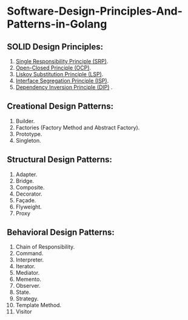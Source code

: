 # Software-Design-Principles-And-Patterns-in-Golang
## SOLID Design Principles: 
1. [Single Responsibility Principle (SRP)](/1.%20SOLID%20Principle/1.%20Single%20Responsibility%20Principle).
2. [Open-Closed Principle (OCP)](/1.%20SOLID%20Principle/2.%20Open%20Close%20Principle).
3. [Liskov Substitution Principle (LSP)](/1.%20SOLID%20Principle/3.%20Liskov%20Substitution%20Principle).
4. [Interface Segregation Principle (ISP)](/1.%20SOLID%20Principle/4.%20Interface%20Segregation%20Principle).
5. [Dependency Inversion Principle (DIP)](/1.%20SOLID%20Principle/5.%20Dependency%20Inversion%20Principle) .  

## Creational Design Patterns: 
1. Builder.
2. Factories (Factory Method and Abstract Factory).
3.  Prototype.
4.  Singleton.

## Structural Design Patterns: 
1. Adapter.
2. Bridge.
3. Composite.
4. Decorator.
5. Façade.
6. Flyweight.
7. Proxy  

## Behavioral Design Patterns: 
1. Chain of Responsibility.
2. Command.
3. Interpreter.
4. Iterator.
5. Mediator.
6. Memento.
7. Observer.
8. State.
9. Strategy.
10. Template Method.
11. Visitor
